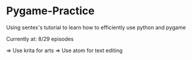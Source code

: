 # Pygame-Practice
Using sentex's tutorial to learn how to efficiently use python and pygame

 Currently at: 8/29 episodes

 => Use krita for arts
 => Use atom for text editing
